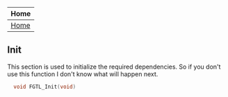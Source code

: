 | Home                     |
|:-------------------------|
| [Home](../index.html)    |

## Init
This section is used to initialize the required dependencies. 
So if you don't use this function I don't know what will happen next.
```cpp
  void FGTL_Init(void)
```
